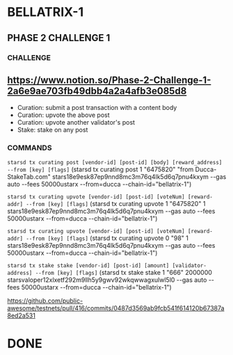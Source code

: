 # BELLATRIX-1
## PHASE 2 CHALLENGE 1

### CHALLENGE 
## https://www.notion.so/Phase-2-Challenge-1-2a6e9ae703fb49dbb4a2a4afb3e085d8

- Curation: submit a post transaction with a content body
- Curation: upvote the above post
- Curation: upvote another validator's post
- Stake: stake on any post

### COMMANDS
```starsd tx curating post [vendor-id] [post-id] [body] [reward_address] --from [key] [flags]```
(starsd tx curating post 1 "6475820" "from Ducca-StakeTab.com" stars18e9esk87ep9nnd8mc3m76q4lk5d6q7pnu4kxym --gas auto --fees 50000ustarx --from=ducca --chain-id="bellatrix-1")

```starsd tx curating upvote [vendor-id] [post-id] [voteNum] [reward-addr] --from [key] [flags]```
(starsd tx curating upvote 1 "6475820" 1 stars18e9esk87ep9nnd8mc3m76q4lk5d6q7pnu4kxym --gas auto --fees 50000ustarx --from=ducca --chain-id="bellatrix-1")

```starsd tx curating upvote [vendor-id] [post-id] [voteNum] [reward-addr] --from [key] [flags]```
(starsd tx curating upvote 0 "98" 1 stars18e9esk87ep9nnd8mc3m76q4lk5d6q7pnu4kxym --gas auto --fees 50000ustarx --from=ducca --chain-id="bellatrix-1")

```starsd tx stake stake [vendor-id] [post-id] [amount] [validator-address] --from [key] [flags]```
(starsd tx stake stake 1 "666" 2000000 starsvaloper12xlxetf292m9llh5y9gwv92wkqwwagxulwl5l0 --gas auto --fees 50000ustarx --from=ducca --chain-id="bellatrix-1")

https://github.com/public-awesome/testnets/pull/416/commits/0487d3569ab9fcb541f614120b67387a8ed2a531

# DONE